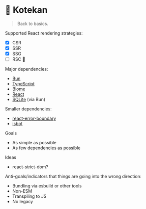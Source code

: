 # 🥁 Kotekan

> Back to basics.

Supported React rendering strategies:
- [x] CSR
- [x] SSR
- [x] SSG
- [ ] RSC 👷

Major dependencies:
- [Bun](https://bun.sh/)
- [TypeScript](https://www.typescriptlang.org/)
- [Biome](https://biomejs.dev/)
- [React](https://react.dev/)
- [SQLite](https://www.sqlite.org/) (via Bun)

Smaller dependencies:
- [react-error-boundary](https://github.com/bvaughn/react-error-boundary)
- [isbot](https://github.com/omrilotan/isbot)

Goals
- As simple as possible
- As few dependencies as possible

Ideas
- react-strict-dom?


Anti-goals/indicators that things are going into the wrong direction:
- Bundling via esbuild or other tools
- Non-ESM
- Transpiling to JS
- No legacy

